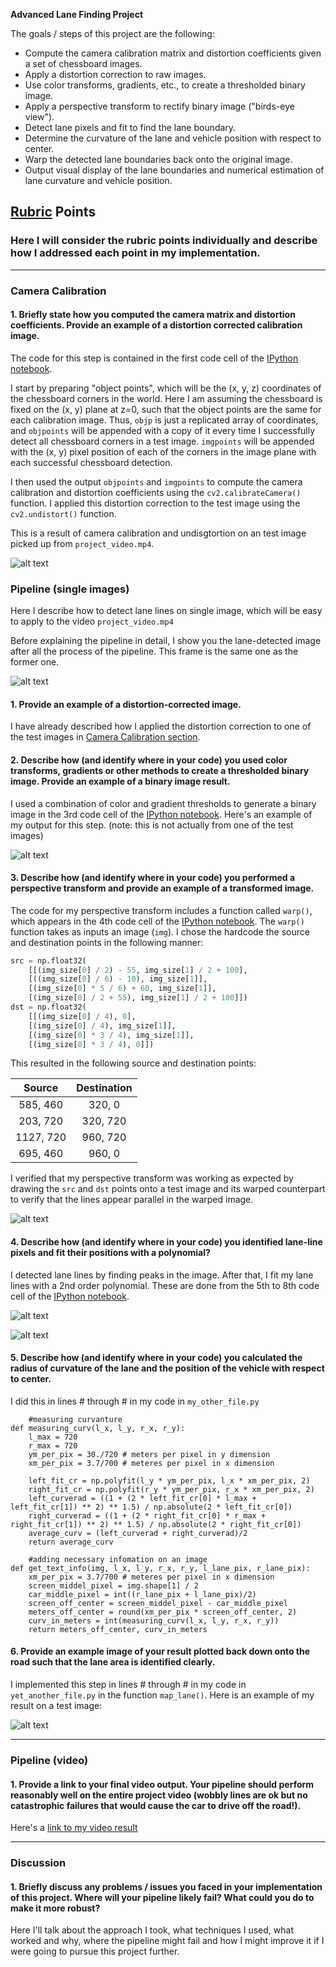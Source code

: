 **Advanced Lane Finding Project**

The goals / steps of this project are the following:

* Compute the camera calibration matrix and distortion coefficients given a set of chessboard images.
* Apply a distortion correction to raw images.
* Use color transforms, gradients, etc., to create a thresholded binary image.
* Apply a perspective transform to rectify binary image ("birds-eye view").
* Detect lane pixels and fit to find the lane boundary.
* Determine the curvature of the lane and vehicle position with respect to center.
* Warp the detected lane boundaries back onto the original image.
* Output visual display of the lane boundaries and numerical estimation of lane curvature and vehicle position.

[//]: # (Image References)

[image1]: ./output_images/calibration_undistortion.png "Undistorted"
[image2]: ./output_images/pipeline_image.png "Road Transformed"
[image3]: ./output_images/binary_image.png "Binary Example"
[image4]: ./output_images/warped_perspective.png "Warp Example"
[image5]: ./output_images/lane_pixels.png "Lane pixels"
[image6]: ./output_images/polyfit.png "Polyfit lane line"
[image6]: ./output_images/example_output.jpg "Output"
[video1]: ./project_output.mp4 "Video"

## [Rubric](https://review.udacity.com/#!/rubrics/571/view) Points

### Here I will consider the rubric points individually and describe how I addressed each point in my implementation.  

---

### Camera Calibration

#### 1. Briefly state how you computed the camera matrix and distortion coefficients. Provide an example of a distortion corrected calibration image.

The code for this step is contained in the first code cell of the [IPython notebook](https://github.com/shiba24/udacity-sdnd/blob/master/CarND-Advanced-Lane-Lines-master/script.ipynb). 

I start by preparing "object points", which will be the (x, y, z) coordinates of the chessboard corners in the world. Here I am assuming the chessboard is fixed on the (x, y) plane at z=0, such that the object points are the same for each calibration image.  Thus, `objp` is just a replicated array of coordinates, and `objpoints` will be appended with a copy of it every time I successfully detect all chessboard corners in a test image.  `imgpoints` will be appended with the (x, y) pixel position of each of the corners in the image plane with each successful chessboard detection.  

I then used the output `objpoints` and `imgpoints` to compute the camera calibration and distortion coefficients using the `cv2.calibrateCamera()` function.  I applied this distortion correction to the test image using the `cv2.undistort()` function.

This is a result of camera calibration and undisgtortion on an test image picked up from ```project_video.mp4```.

![alt text][image1]

### Pipeline (single images)

Here I describe how to detect lane lines on single image, which will be easy to apply to the video ```project_video.mp4```

Before explaining the pipeline in detail, I show you the lane-detected image after all the process of the pipeline. This frame is the same one as the former one.

![alt text][image2]

#### 1. Provide an example of a distortion-corrected image.

I have already described how I applied the distortion correction to one of the test images in [Camera Calibration section](https://github.com/shiba24/udacity-sdnd/blob/master/CarND-Advanced-Lane-Lines-master/writeup_report.md#camera-calibration).


#### 2. Describe how (and identify where in your code) you used color transforms, gradients or other methods to create a thresholded binary image.  Provide an example of a binary image result.

I used a combination of color and gradient thresholds to generate a binary image in the 3rd code cell of the [IPython notebook](https://github.com/shiba24/udacity-sdnd/blob/master/CarND-Advanced-Lane-Lines-master/script.ipynb).  Here's an example of my output for this step.  (note: this is not actually from one of the test images)

![alt text][image3]

#### 3. Describe how (and identify where in your code) you performed a perspective transform and provide an example of a transformed image.

The code for my perspective transform includes a function called `warp()`, which appears in the 4th code cell of the [IPython notebook](https://github.com/shiba24/udacity-sdnd/blob/master/CarND-Advanced-Lane-Lines-master/script.ipynb).  The `warp()` function takes as inputs an image (`img`).  I chose the hardcode the source and destination points in the following manner:

```python
src = np.float32(
    [[(img_size[0] / 2) - 55, img_size[1] / 2 + 100],
    [((img_size[0] / 6) - 10), img_size[1]],
    [(img_size[0] * 5 / 6) + 60, img_size[1]],
    [(img_size[0] / 2 + 55), img_size[1] / 2 + 100]])
dst = np.float32(
    [[(img_size[0] / 4), 0],
    [(img_size[0] / 4), img_size[1]],
    [(img_size[0] * 3 / 4), img_size[1]],
    [(img_size[0] * 3 / 4), 0]])
```

This resulted in the following source and destination points:

| Source        | Destination   | 
|:-------------:|:-------------:| 
| 585, 460      | 320, 0        | 
| 203, 720      | 320, 720      |
| 1127, 720     | 960, 720      |
| 695, 460      | 960, 0        |

I verified that my perspective transform was working as expected by drawing the `src` and `dst` points onto a test image and its warped counterpart to verify that the lines appear parallel in the warped image.

![alt text][image4]

#### 4. Describe how (and identify where in your code) you identified lane-line pixels and fit their positions with a polynomial?

I detected lane lines by finding peaks in the image. After that, I fit my lane lines with a 2nd order polynomial. These are done from the 5th to 8th code cell of the [IPython notebook](https://github.com/shiba24/udacity-sdnd/blob/master/CarND-Advanced-Lane-Lines-master/script.ipynb).

![alt text][image5]

![alt text][image6]


#### 5. Describe how (and identify where in your code) you calculated the radius of curvature of the lane and the position of the vehicle with respect to center.

I did this in lines # through # in my code in `my_other_file.py`

```
    #measuring curvanture
def measuring_curv(l_x, l_y, r_x, r_y):
    l_max = 720
    r_max = 720
    ym_per_pix = 30./720 # meters per pixel in y dimension
    xm_per_pix = 3.7/700 # meteres per pixel in x dimension

    left_fit_cr = np.polyfit(l_y * ym_per_pix, l_x * xm_per_pix, 2)
    right_fit_cr = np.polyfit(r_y * ym_per_pix, r_x * xm_per_pix, 2)
    left_curverad = ((1 + (2 * left_fit_cr[0] * l_max + left_fit_cr[1]) ** 2) ** 1.5) / np.absolute(2 * left_fit_cr[0])
    right_curverad = ((1 + (2 * right_fit_cr[0] * r_max + right_fit_cr[1]) ** 2) ** 1.5) / np.absolute(2 * right_fit_cr[0])
    average_curv = (left_curverad + right_curverad)/2
    return average_curv

    #adding necessary infomation on an image
def get_text_info(img, l_x, l_y, r_x, r_y, l_lane_pix, r_lane_pix):
    xm_per_pix = 3.7/700 # meteres per pixel in x dimension
    screen_middel_pixel = img.shape[1] / 2
    car_middle_pixel = int((r_lane_pix + l_lane_pix)/2)
    screen_off_center = screen_middel_pixel - car_middle_pixel
    meters_off_center = round(xm_per_pix * screen_off_center, 2)
    curv_in_meters = int(measuring_curv(l_x, l_y, r_x, r_y))
    return meters_off_center, curv_in_meters
```


#### 6. Provide an example image of your result plotted back down onto the road such that the lane area is identified clearly.

I implemented this step in lines # through # in my code in `yet_another_file.py` in the function `map_lane()`.  Here is an example of my result on a test image:

![alt text][image6]

---

### Pipeline (video)

#### 1. Provide a link to your final video output.  Your pipeline should perform reasonably well on the entire project video (wobbly lines are ok but no catastrophic failures that would cause the car to drive off the road!).

Here's a [link to my video result](./project_output.mp4)

---

### Discussion

#### 1. Briefly discuss any problems / issues you faced in your implementation of this project.  Where will your pipeline likely fail?  What could you do to make it more robust?

Here I'll talk about the approach I took, what techniques I used, what worked and why, where the pipeline might fail and how I might improve it if I were going to pursue this project further.  
